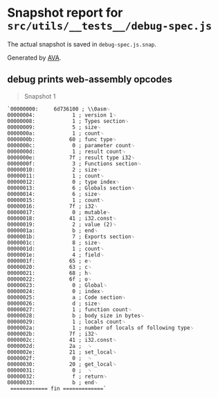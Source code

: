 # Snapshot report for `src/utils/__tests__/debug-spec.js`

The actual snapshot is saved in `debug-spec.js.snap`.

Generated by [AVA](https://ava.li).

## debug prints web-assembly opcodes

> Snapshot 1

    `00000000:     6d736100 ; \\0asm␊
    00000004:            1 ; version 1␊
    00000008:            1 ; Types section␊
    00000009:            5 ; size␊
    0000000a:            1 ; count␊
    0000000b:           60 ; func type␊
    0000000c:            0 ; parameter count␊
    0000000d:            1 ; result count␊
    0000000e:           7f ; result type i32␊
    0000000f:            3 ; Functions section␊
    00000010:            2 ; size␊
    00000011:            1 ; count␊
    00000012:            0 ; type index␊
    00000013:            6 ; Globals section␊
    00000014:            6 ; size␊
    00000015:            1 ; count␊
    00000016:           7f ; i32␊
    00000017:            0 ; mutable␊
    00000018:           41 ; i32.const␊
    00000019:            2 ; value (2)␊
    0000001a:            b ; end␊
    0000001b:            7 ; Exports section␊
    0000001c:            8 ; size␊
    0000001d:            1 ; count␊
    0000001e:            4 ; field␊
    0000001f:           65 ; e␊
    00000020:           63 ; c␊
    00000021:           68 ; h␊
    00000022:           6f ; o␊
    00000023:            0 ; Global␊
    00000024:            0 ; index␊
    00000025:            a ; Code section␊
    00000026:            d ; size␊
    00000027:            1 ; function count␊
    00000028:            b ; body size in bytes␊
    00000029:            1 ; locals count␊
    0000002a:            1 ; number of locals of following type␊
    0000002b:           7f ; i32␊
    0000002c:           41 ; i32.const␊
    0000002d:           2a ;  ␊
    0000002e:           21 ; set_local␊
    0000002f:            0 ;  ␊
    00000030:           20 ; get_local␊
    00000031:            0 ;  ␊
    00000032:            f ; return␊
    00000033:            b ; end␊
     ============ fin =============`

